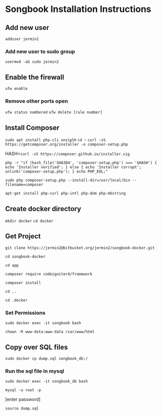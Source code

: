 # Songbook Installation Instructions #

## Add new user
`adduser jermin2`

### Add new user to sudo group
`usermod -aG sudo jermin2`

## Enable the firewall
`ufw enable`

### Remove other ports open
`ufw status numbered`
`ufw delete [rule number]`

## Install Composer
`sudo apt install php-cli unzip`\n
`cd ~`
`curl -sS https://getcomposer.org/installer -o composer-setup.php`

HASH=`curl -sS https://composer.github.io/installer.sig`

`php -r "if (hash_file('SHA384', 'composer-setup.php') === '$HASH') { echo 'Installer verified'; } else { echo 'Installer corrupt'; unlink('composer-setup.php'); } echo PHP_EOL;"`

`sudo php composer-setup.php --install-dir=/usr/local/bin --filename=composer`

`apt-get install php-curl php-intl php-dom php-mbstring`

## Create docker directory ##
`mkdir docker`
`cd docker`

## Get Project ##
`git clone https://jermin2@bitbucket.org/jermin2/songbook-docker.git`

`cd songbook-docker`

`cd app`

`composer require codeigniter4/framework`

`composer install`

`cd ..`

`cd .docker`

### Set Permissions
`sudo docker exec -it songbook bash`

`chown -R www-data:www-data /var/www/html`

## Copy over SQL files
`sudo docker cp dump.sql songbook_db:/`

### Run the sql file in mysql
`sudo docker exec -it songbook_db bash`

`mysql -u root -p`

[enter password]

`source dump.sql`